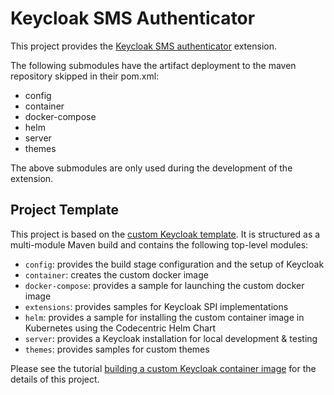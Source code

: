 Keycloak SMS Authenticator
===

This project provides the [Keycloak SMS authenticator](./extensions/keycloak-sms-authenticator/README.md) extension.

The following submodules have the artifact deployment to the maven repository skipped in their pom.xml:

- config
- container
- docker-compose
- helm
- server
- themes

The above submodules are only used during the development of the extension.

Project Template
---

This project is based on the [custom Keycloak template](https://github.com/inventage/keycloak-custom). It is structured as a multi-module Maven build and contains the following top-level modules:

- `config`: provides the build stage configuration and the setup of Keycloak
- `container`: creates the custom docker image
- `docker-compose`: provides a sample for launching the custom docker image
- `extensions`: provides samples for Keycloak SPI implementations
- `helm`: provides a sample for installing the custom container image in Kubernetes using the Codecentric Helm Chart
- `server`: provides a Keycloak installation for local development & testing
- `themes`: provides samples for custom themes

Please see the tutorial [building a custom Keycloak container image](https://keycloak.ch/keycloak-tutorials/tutorial-custom-keycloak/) for the details of this project.

[Keycloak]: https://keycloak.org


